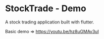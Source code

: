 # StockTrade - Demo

A stock trading application built with flutter.

Basic demo => https://youtu.be/hz8uGMAv3uI